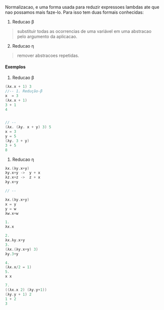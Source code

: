 Normalizacao, e uma forma usada para reduzir expressoes lambdas ate que nao possamos mais faze-lo.
Para isso tem duas formais conhecidas:

1. Reducao β
  > substituir todas as ocorrencias de uma variável em uma abstracao pelo argumento da aplicacao.
2. Reducao η
 > remover abstracoes repetidas.





#### Exemplos

1. Reducao β

```h
(λx.x + 1) 3
//-- 1. Redução-β 
x  = 3
(λx.x + 1)
3 + 1
4 


// --
(λx. (λy. x + y) 3) 5
x = 3
y = 5
(λy. 3 + y)
3 + 5
8
```

1. Reducao η


```h
λx.(λy.x+y)
λy.x+y ->  y + x
λz.x+z ->  z + x
λy.x+y

// --

λx.(λy.x+y) 
x = y
y = w
λw.x+w

```



```h
1.
λx.x

2.
λx.λy.x+y
3.
(λx.(λy.x+y) 3)
λy.3+y

4.
(λx.x/2 = 1)
5.
x x

7.
((λx.x 2) (λy.y+1))
(λy.y + 1) 2
1 + 2
3
```

